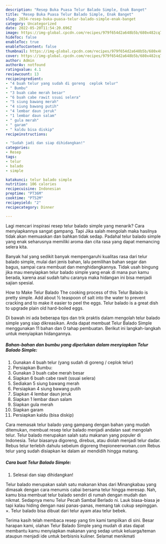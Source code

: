 ```yaml
---
description: "Resep Buka Puasa Telur Balado Simple, Enak Banget"
title: "Resep Buka Puasa Telur Balado Simple, Enak Banget"
slug: 2034-resep-buka-puasa-telur-balado-simple-enak-banget
category: Uncategorized
date: 2022-05-20T11:54:20.696Z
image: https://img-global.cpcdn.com/recipes/979f654d2a648b5b/680x482cq70/telur-balado-simple-foto-resep-utama.jpg
hideToc: false
enableToc: true
enableTocContent: false
thumbnail: https://img-global.cpcdn.com/recipes/979f654d2a648b5b/680x482cq70/telur-balado-simple-foto-resep-utama.jpg
cover: https://img-global.cpcdn.com/recipes/979f654d2a648b5b/680x482cq70/telur-balado-simple-foto-resep-utama.jpg
author: Admin
authorAv: notfound
ratingvalue: 4.1
reviewcount: 13
recipeingredient:
- "4 buah telur yang sudah di goreng  ceplok telur"
- " Bumbu"
- "3 buah cabe merah besar"
- "6 buah cabe rawit ssuai selera"
- "5 siung bawang merah"
- "4 siung bawang putih"
- "4 lembar daun jeruk"
- "1 lembar daun salam"
- " gula merah"
- " garam"
- " kaldu bisa diskip"
recipeinstructions:

- "Sudah jadi dan siap dihidangkan!"
categories:
- Resep
tags:
- telur
- balado
- simple

katakunci: telur balado simple 
nutrition: 106 calories
recipecuisine: Indonesian
preptime: "PT36M"
cooktime: "PT52M"
recipeyield: "2"
recipecategory: Dinner

---
```



Lagi mencari inspirasi resep telur balado simple yang menarik? Cara menyiapkannya sangat gampang. Tapi Jika salah mengolah maka hasilnya tidak akan memuaskan dan bahkan tidak sedap. Padahal telur balado simple yang enak seharusnya memiliki aroma dan cita rasa yang dapat memancing selera kita.


Banyak hal yang sedikit banyak mempengaruhi kualitas rasa dari telur balado simple, mulai dari jenis bahan, lalu pemilihan bahan segar dan bagus, sampai cara membuat dan menghidangkannya. Tidak usah bingung jika mau menyiapkan telur balado simple yang enak di mana pun kamu berada, karena asal sudah tahu caranya maka hidangan ini bisa menjadi sajian spesial.

How to Make Telur Balado The cooking process of this Telur Balado is pretty simple. Add about ½ teaspoon of salt into the water to prevent cracking and to make it easier to peel the eggs. Telur balado is a great dish to upgrade plain old hard-boiled eggs.


Di bawah ini ada beberapa tips dan trik praktis dalam mengolah telur balado simple yang siap dikreasikan. Anda dapat membuat Telur Balado Simple menggunakan 11 bahan dan 0 tahap pembuatan. Berikut ini langkah-langkah untuk menyiapkan hidangannya.

<!--inarticleads1-->

##### Bahan-bahan dan bumbu yang diperlukan dalam menyiapkan Telur Balado Simple:

1. Gunakan 4 buah telur (yang sudah di goreng / ceplok telur)
1. Persiapkan  Bumbu:
1. Gunakan 3 buah cabe merah besar
1. Siapkan 6 buah cabe rawit (ssuai selera)
1. Sediakan 5 siung bawang merah
1. Persiapkan 4 siung bawang putih
1. Siapkan 4 lembar daun jeruk
1. Siapkan 1 lembar daun salam
1. Siapkan  gula merah
1. Siapkan  garam
1. Persiapkan  kaldu (bisa diskip)


Cara memasak telur balado yang gampang dengan bahan yang mudah ditemukan, membuat resep telur balado menjadi andalan saat mengolah telur. Telur balado merupakan salah satu makanan yang populer di Indonesia. Telur biasanya digoreng, direbus, atau diolah menjadi telur dadar. Rebus telur terlebih dahulu sebelum digoreng thepioneerwoman.com Rebus telur yang sudah disiapkan ke dalam air mendidih hingga matang. 

<!--inarticleads2-->

##### Cara buat Telur Balado Simple:


1. Selesai dan siap dihidangkan!

Telur balado merupakan salah satu makanan khas dari Minangkabau yang dimasak dengan cara menumis cabai bersama telur hingga meresap. Nah, kamu bisa membuat telur balado sendiri di rumah dengan mudah dan nikmat. Sedapnya menu Telur Pecah Sambal Berlado ni. Lauk biasa-biasa je tapi kalau hiding dengan nasi panas-panas, memang tak cukup sepinggan. ×. Telur balado bisa dibuat dari telur ayam atau telur bebek. 

Terima kasih telah membaca resep yang tim kami tampilkan di sini. Besar harapan kami, olahan Telur Balado Simple yang mudah di atas dapat membantu kamu menyiapkan makanan yang sedap untuk keluarga/teman ataupun menjadi ide untuk berbisnis kuliner. Selamat menikmati
